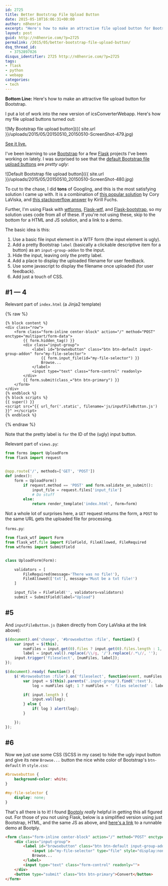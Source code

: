 ```yaml
---
id: 2725
title: Better Bootstrap File Upload Button
date: 2015-05-10T16:06:31+00:00
author: n8henrie
excerpt: "Here's how to make an attractive file upload button for Bootstrap."
layout: post
guid: http://n8henrie.com/?p=2725
permalink: /2015/05/better-bootstrap-file-upload-button/
dsq_thread_id:
  - 3752897026
disqus_identifier: 2725 http://n8henrie.com/?p=2725
tags:
- flask
- python
- webapp
categories:
- tech
---
```

**Bottom Line:** Here's how to make an attractive file upload button for Bootstrap.<!--more-->

I put a lot of work into the new version of icsConverterWebapp. Here's how my file upload buttons turned out:


![My Bootstrap file upload button]({{ site.url }}/uploads/2015/05/20150510_20150510-ScreenShot-479.jpg)

[See it live.](http://icw.n8henrie.com)

I've been learning to use <a href="http://getbootstrap.com/" target="_blank">Bootstrap</a> for a few <a href="http://flask.pocoo.org/" target="_blank">Flask</a> projects I've been working on lately. I was surprised to see that the <a href="http://getbootstrap.com/css/#forms" target="_blank">default Bootstrap file upload buttons</a> are _pretty ugly_:


![Default Bootstrap file upload button]({{ site.url }}/uploads/2015/05/20150510_20150510-ScreenShot-480.jpg)

To cut to the chase, I did **tons** of Googling, and this is the most satisfying solution I came up with. It is a combination of <a href="http://www.abeautifulsite.net/whipping-file-inputs-into-shape-with-bootstrap-3" target="_blank">this popular solution</a> by Cory LaViska, and <a href="http://stackoverflow.com/a/25053973/1588795" target="_blank">this stackoverflow answer</a> by Kirill Fuchs.

Further, I'm using Flask with <a href="https://github.com/wtforms/wtforms" target="_blank">wtforms</a>, <a href="https://flask-wtf.readthedocs.org/" target="_blank">Flask-wtf</a>, and <a href="http://pythonhosted.org/Flask-Bootstrap/" target="_blank" title="Flask-Bootstrap — Flask-Bootstrap 3.3.4.1 documentation">Flask-bootstrap</a>, so my solution uses code from all of these. If you're not using these, skip to the bottom for a HTML and JS solution, and a link to a demo.

The basic idea is this:

  1. Use a basic file input element in a WTF form (the input element is ugly).
  2. Add a pretty Bootstrap `label` (basically a clickable descriptive item for a button) as an `input-group-addon` to the input.
  3. Hide the input, leaving only the pretty label.
  4. Add a place to display the uploaded filename for user feedback.
  5. Use some javascript to display the filename once uploaded (for user feedback).
  6. Add just a touch of CSS.

## #1 — 4

Relevant part of `index.html` (a Jinja2 template)

{% raw %}
```html+jinja
{% block content %}
<div class="row">
    <form class="form-inline center-block" action="/" method="POST" enctype="multipart/form-data">
        {{ form.hidden_tag() }}
        <div class="input-group">
            <label id="browsebutton" class="btn btn-default input-group-addon" for="my-file-selector">
                {{ form.input_file(id="my-file-selector") }}
                Browse...
            </label>
            <input type="text" class="form-control" readonly>
        </div>
        {{ form.submit(class_="btn btn-primary") }}
    </form>
</div>
{% endblock %}
{% block scripts %}
{{ super() }}
<script src="{{ url_for('.static', filename='js/inputFileButton.js') }}" ></script>
{% endblock %}
```
{% endraw %}

Note that the pretty label is `for` the ID of the (ugly) input button.

Relevant part of `views.py`:

```python
from forms import UploadForm
from flask import request


@app.route('/', methods=['GET', 'POST'])
def index():
    form = UploadForm()
        if request.method == 'POST' and form.validate_on_submit():
            input_file = request.files['input_file']
            # Do stuff
        else:
            return render_template('index.html', form=form)
```

Not a whole lot of surprises here, a `GET` request returns the form, a `POST` to the same URL gets the uploaded file for processing.

`forms.py`:

```python
from flask_wtf import Form
from flask_wtf.file import FileField, FileAllowed, FileRequired
from wtforms import SubmitField


class UploadForm(Form):

    validators = [
        FileRequired(message='There was no file!'),
        FileAllowed(['txt'], message='Must be a txt file!')
    ]

    input_file = FileField('', validators=validators)
    submit = SubmitField(label="Upload")
```

## #5

And `inputFileButton.js` (taken directly from Cory LaViska at the link above):

```javascript
$(document).on('change', '#browsebutton :file', function() {
    var input = $(this),
        numFiles = input.get(0).files ? input.get(0).files.length : 1,
        label = input.val().replace(/\\/g, '/').replace(/.*\//, '');
    input.trigger('fileselect', [numFiles, label]);
});

$(document).ready( function() {
    $('#browsebutton :file').on('fileselect', function(event, numFiles, label) {
        var input = $(this).parents('.input-group').find(':text'),
            log = numFiles &gt; 1 ? numFiles + ' files selected' : label;

        if( input.length ) {
            input.val(log);
        } else {
            if( log ) alert(log);
        }

    });
});
```

## #6

Now we just use some CSS (SCSS in my case) to hide the ugly input button and give its new `Browse...` button the nice white color of Bootstrap's `btn-default` in `style.css`:

```css
#browsebutton {
    background-color: white;
}

#my-file-selector {
    display: none;
}
```

That's all there is to it! I found <a href="http://www.bootply.com/" target="_blank">Bootply</a> _really_ helpful in getting this all figured out. For those of you not using Flask, below is a simplified version using just Bootstrap, HTML, and the same JS as above, and <a href="http://www.bootply.com/gLB1lB2Ad8" target="_blank">here's a link</a> to a runnable demo at Bootply.

```html
<form class="form-inline center-block" action="/" method="POST" enctype="multipart/form-data">
    <div class="input-group">
        <label id="browsebutton" class="btn btn-default input-group-addon" for="my-file-selector" style="background-color:white">
            <input id="my-file-selector" type="file" style="display:none;">
            Browse...
        </label>
        <input type="text" class="form-control" readonly="">
    </div>
    <button type="submit" class="btn btn-primary">Convert</button>
</form>
```
